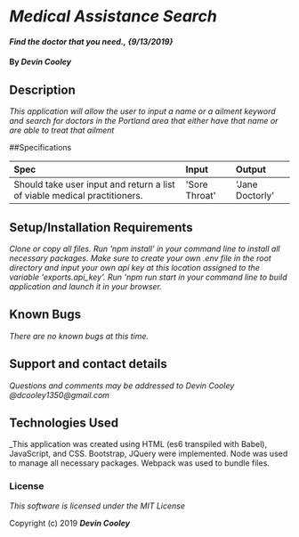 # _Medical Assistance Search_

#### _Find the doctor that you need., {9/13/2019}_

#### By _**Devin Cooley**_

## Description

_This application will allow the user to input a name or a ailment keyword and search for doctors in the Portland area that either have that name or are able to treat that ailment_

##Specifications

| Spec                      |Input          | Output |
|:---------------------------|:-------------|:------|
|Should take user input and return a list of viable medical practitioners.| 'Sore Throat'| 'Jane Doctorly'|

## Setup/Installation Requirements

_Clone or copy all files. Run 'npm install' in your command line to install all necessary packages. Make sure to create your own .env file in the root directory and input your own api key at this location assigned to the variable 'exports.api_key'. Run 'npm run start in your command line to build application and launch it in your browser._

## Known Bugs

_There are no known bugs at this time._

## Support and contact details

_Questions and comments may be addressed to Devin Cooley @dcooley1350@gmail.com_

## Technologies Used

_This application was created using HTML (es6 transpiled with Babel), JavaScript, and CSS. Bootstrap, JQuery were implemented. Node was used to manage all necessary packages. Webpack was used to bundle files.

### License

*This software is licensed under the MIT License*

Copyright (c) 2019 **_Devin Cooley_**
